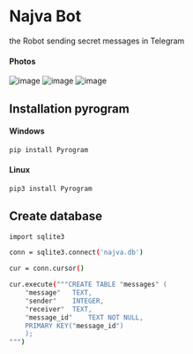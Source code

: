 # Najva Bot
the Robot sending secret messages in Telegram

#### Photos
![image](https://user-images.githubusercontent.com/62441713/120935612-e4668a80-c718-11eb-82da-752e2143f0cd.png)
![image](https://user-images.githubusercontent.com/62441713/120935749-7b334700-c719-11eb-8845-17300b1c3864.png)
![image](https://user-images.githubusercontent.com/62441713/120935630-fa744b00-c718-11eb-8e9d-663e34e04918.png)

## Installation pyrogram
#### Windows
```bash
pip install Pyrogram
```
#### Linux
```bash
pip3 install Pyrogram
```
## Create database
```bash
import sqlite3

conn = sqlite3.connect('najva.db')

cur = conn.cursor()

cur.execute("""CREATE TABLE "messages" (
	"message"	TEXT,
	"sender"	INTEGER,
	"receiver"	TEXT,
	"message_id"	TEXT NOT NULL,
	PRIMARY KEY("message_id")
    );
""")
```
